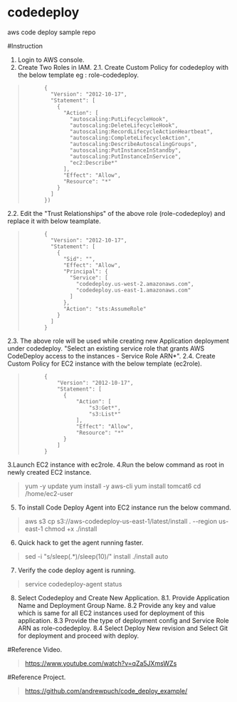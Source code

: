 # codedeploy
aws code deploy sample repo

#Instruction
1. Login to AWS console.
2. Create Two Roles in IAM.
2.1. Create Custom Policy for codedeploy with the below template eg : role-codedeploy.

>			{
>			  "Version": "2012-10-17",
>			  "Statement": [
>				{
>				  "Action": [
>					"autoscaling:PutLifecycleHook",
>					"autoscaling:DeleteLifecycleHook",
>					"autoscaling:RecordLifecycleActionHeartbeat",
>					"autoscaling:CompleteLifecycleAction",
>					"autoscaling:DescribeAutoscalingGroups",
>					"autoscaling:PutInstanceInStandby",
>					"autoscaling:PutInstanceInService",
>					"ec2:Describe*"
>				  ],
>				  "Effect": "Allow",
>				  "Resource": "*"
>				}
>			  ]
>			})

2.2. Edit the "Trust Relationships" of the above role (role-codedeploy) and replace it with below teamplate.

>			{
>			  "Version": "2012-10-17",
>			  "Statement": [
>				{
>				  "Sid": "",
>				  "Effect": "Allow",
>				  "Principal": {
>					"Service": [
>					  "codedeploy.us-west-2.amazonaws.com",
>					  "codedeploy.us-east-1.amazonaws.com"
>					]
>				  },
>				  "Action": "sts:AssumeRole"
>				}
>			  ]
>			}

2.3. The above role will be used while creating new Application deployment under codedeploy.
			"Select an existing service role that grants AWS CodeDeploy access to the instances - Service Role ARN*".
2.4. Create Custom Policy for EC2 instance with the below template (ec2role).

>			{ 
>				"Version": "2012-10-17", 
>				"Statement": [   
>				  {     
>					  "Action": [       
>						  "s3:Get*",       
>						  "s3:List*"     
>					  ],     
>					  "Effect": "Allow",     
>					  "Resource": "*"   
>				  } 
>				]
>			}

3.Launch  EC2 instance with ec2role.
4.Run the below command as root in newly created EC2 instance.

>	yum -y update
>	yum install -y aws-cli
>	yum install tomcat6
>	cd /home/ec2-user

5. To install Code Deploy Agent into EC2 instance run the below command.

>	aws s3 cp s3://aws-codedeploy-us-east-1/latest/install . --region us-east-1
>	chmod +x ./install

6. Quick hack to get the agent running faster.

>	sed -i "s/sleep(.*)/sleep(10)/" install
>	./install auto

7. Verify the code deploy agent is running.

>	service codedeploy-agent status

8. Select Codedeploy and Create New Application.
8.1.	Provide Application Name and Deployment Group Name.
8.2	Provide any key and value which is same for all EC2 instances used for deployment of this application.
8.3	Provide the type of deployment config and Service Role ARN as role-codedeploy.
8.4	Select Deploy New revision and Select Git for deployment and proceed with deploy.

#Reference Video.

>https://www.youtube.com/watch?v=qZa5JXmsWZs

#Reference Project.

>https://github.com/andrewpuch/code_deploy_example/
